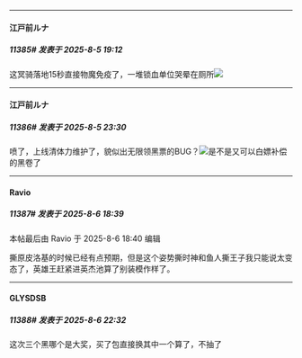 ﻿
*****

####  江戸前ルナ  
##### 11385#       发表于 2025-8-5 19:12

这冥骑落地15秒直接物魔免疫了，一堆锁血单位哭晕在厕所<img src="https://static.stage1st.com/image/smiley/face2017/018.png" referrerpolicy="no-referrer">


*****

####  江戸前ルナ  
##### 11386#       发表于 2025-8-5 23:30

喷了，上线清体力维护了，貌似出无限领黑票的BUG？<img src="https://static.stage1st.com/image/smiley/face2017/067.png" referrerpolicy="no-referrer">是不是又可以白嫖补偿的黑卷了


*****

####  Ravio  
##### 11387#       发表于 2025-8-6 18:39

 本帖最后由 Ravio 于 2025-8-6 18:40 编辑 

撕原皮洛基的时候已经有点预期，但是这个姿势撕时神和鱼人撕王子我只能说太变态了，英雄王赶紧进英杰池算了别装模作样了。


*****

####  GLYSDSB  
##### 11388#       发表于 2025-8-6 22:32

这次三个黑哪个是大奖，买了包直接换其中一个算了，不抽了

